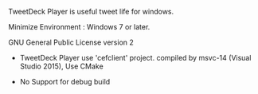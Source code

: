 TweetDeck Player is useful tweet life for windows.

Minimize Environment : Windows 7 or later.

GNU General Public License version 2

- TweetDeck Player use 'cefclient' project. compiled by msvc-14 (Visual Studio 2015), Use CMake

- No Support for debug build